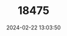 ---
title: "18475"
category: "Pseudobarbus quathlambae"
draft: false
date: 2024-02-22 13:03:50
languages:
  English: ["Maloti Minnow", "Maloti Redfin"]
  Afrikaans: ["Maloti Rooivlerkie"]
---